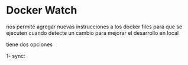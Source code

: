 # Docker Watch
nos permite agregar nuevas instrucciones a los docker files para que se ejecuten cuando detecte un cambio
para mejorar el desarrollo en local

tiene dos opciones

1- sync: